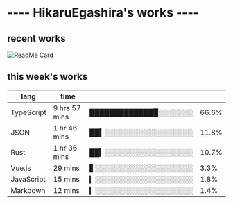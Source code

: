 # ---- HikaruEgashira's works ----

## recent works

[![ReadMe Card](https://github-readme-stats.vercel.app/api/pin/?username=twin-te&repo=twinte-front)](https://github.com/twin-te/twinte-front)

## this week's works

| lang        | time           |                       |        |
| ----------- | -------------- | --------------------- | ------ |
| TypeScript  | 9 hrs 57 mins  | █████████████▉░░░░░░░ |  66.6% |
| JSON        | 1 hr 46 mins   | ██▍░░░░░░░░░░░░░░░░░░ |  11.8% |
| Rust        | 1 hr 36 mins   | ██▎░░░░░░░░░░░░░░░░░░ |  10.7% |
| Vue.js      | 29 mins        | ▋░░░░░░░░░░░░░░░░░░░░ |   3.3% |
| JavaScript  | 15 mins        | ▎░░░░░░░░░░░░░░░░░░░░ |   1.8% |
| Markdown    | 12 mins        | ▎░░░░░░░░░░░░░░░░░░░░ |   1.4% |
